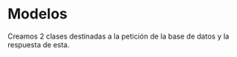 
# Modelos

Creamos 2 clases destinadas  a la petición de la base de datos y la respuesta de esta.

## 